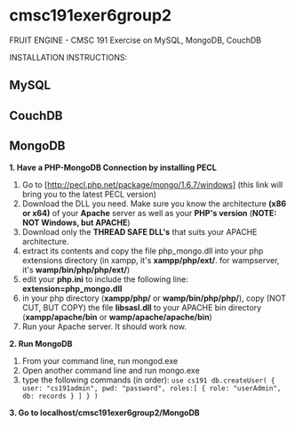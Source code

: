 # cmsc191exer6group2
FRUIT ENGINE - CMSC 191 Exercise on MySQL, MongoDB, CouchDB

INSTALLATION INSTRUCTIONS:

## MySQL

## CouchDB

## MongoDB
**1. Have a PHP-MongoDB Connection by installing PECL**
   1. Go to [http://pecl.php.net/package/mongo/1.6.7/windows] (this link will bring you to the latest PECL version)
   2. Download the DLL you need. Make sure you know the architecture **(x86 or x64)** of your **Apache** server as well as your
     **PHP's version** (**NOTE: NOT Windows, but APACHE**)
   3. Download only the **THREAD SAFE DLL's** that suits your APACHE architecture.
   4. extract its contents and copy the file php_mongo.dll into your php extensions directory (in xampp, it's **xampp/php/ext/**. for
     wampserver, it's **wamp/bin/php/php<version>/ext/**)
   5. edit your **php.ini** to include the following line:
       **extension=php_mongo.dll**
   6. in your php directory (**xampp/php/** or **wamp/bin/php/php<version>/**), copy (NOT CUT, BUT COPY) the file
       **libsasl.dll**
     to your APACHE bin directory (**xampp/apache/bin** or **wamp/apache/apache<version>/bin**)
   7. Run your Apache server. It should work now.

**2. Run MongoDB**
   1. From your command line, run mongod.exe
   2. Open another command line and run mongo.exe
   3. type the following commands (in order):
    ```
    use cs191
    db.createUser(
        {
            user: "cs191admin",
            pwd: "password",
            roles:[
                {
                    role: "userAdmin",
                    db: records
                }
            ]
        }
    )
    ```

**3. Go to localhost/cmsc191exer6group2/MongoDB**